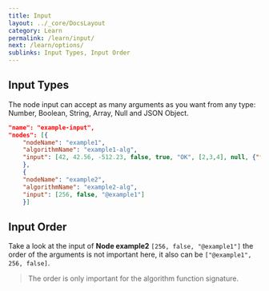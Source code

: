 ```yaml
---
title: Input
layout: ../_core/DocsLayout
category: Learn
permalink: /learn/input/
next: /learn/options/
sublinks: Input Types, Input Order
---
```


## Input Types

The node input can accept as many arguments as you want from any type:  
Number, Boolean, String, Array, Null and JSON Object.

```json
"name": "example-input",
"nodes": [{
    "nodeName": "example1",
    "algorithmName": "example1-alg",
    "input": [42, 42.56, -512.23, false, true, "OK", [2,3,4], null, {"foo": "bar"}]
    },
    {
    "nodeName": "example2",
    "algorithmName": "example2-alg",
    "input": [256, false, "@example1"]
    }]
```

## Input Order

Take a look at the input of **Node example2** `[256, false, "@example1"]`
the order of the arguments is not important here, it also can be `["@example1", 256, false]`.

> The order is only important for the algorithm function signature.